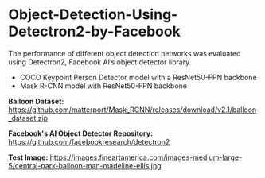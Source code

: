 # Object-Detection-Using-Detectron2-by-Facebook
The performance of different object detection networks was evaluated using Detectron2, Facebook AI’s object detector library.

* COCO Keypoint Person Detector model with a ResNet50-FPN backbone
* Mask R-CNN model with ResNet50-FPN backbone

**Balloon Dataset:** https://github.com/matterport/Mask_RCNN/releases/download/v2.1/balloon_dataset.zip

**Facebook's AI Object Detector Repository:** https://github.com/facebookresearch/detectron2

**Test Image:** https://images.fineartamerica.com/images-medium-large-5/central-park-balloon-man-madeline-ellis.jpg
